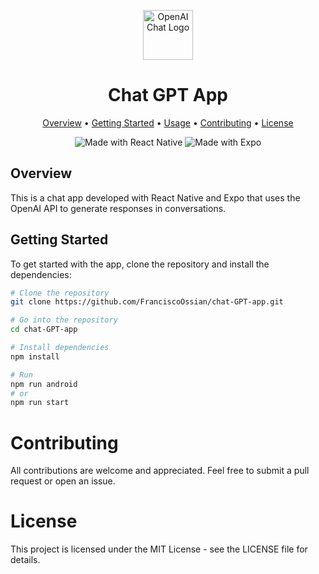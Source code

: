 <p align="center">
  <img src="https://cdn.iconscout.com/icon/premium/png-512-thumb/openai-1523664-1290202.png" alt="OpenAI Chat Logo" width="80">
</p>

<h1 align="center">Chat GPT App</h1>

<p align="center">
  <a href="#overview">Overview</a> •
  <a href="#getting-started">Getting Started</a> •
  <a href="#usage">Usage</a> •
  <a href="#contributing">Contributing</a> •
  <a href="#license">License</a>
</p>

<p align="center">
  <img src="https://img.shields.io/badge/Made%20with-React%20Native-61DBFB?style=flat-square&logo=react&logoColor=white" alt="Made with React Native">
  <img src="https://img.shields.io/badge/Made%20with-Expo-000020?style=flat-square&logo=expo&logoColor=white" alt="Made with Expo">
</p>

## Overview

This is a chat app developed with React Native and Expo that uses the OpenAI API to generate responses in conversations.

## Getting Started

To get started with the app, clone the repository and install the dependencies:

```bash
# Clone the repository
git clone https://github.com/FranciscoOssian/chat-GPT-app.git

# Go into the repository
cd chat-GPT-app

# Install dependencies
npm install

# Run
npm run android
# or
npm run start
```

# Contributing

All contributions are welcome and appreciated. Feel free to submit a pull request or open an issue.

# License

This project is licensed under the MIT License - see the LICENSE file for details.
